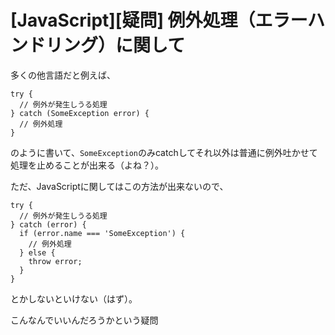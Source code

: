 # [JavaScript][疑問] 例外処理（エラーハンドリング）に関して

多くの他言語だと例えば、

```
try {
  // 例外が発生しうる処理
} catch (SomeException error) {
  // 例外処理
}
```

のように書いて、`SomeException`のみcatchしてそれ以外は普通に例外吐かせて処理を止めることが出来る（よね？）。

ただ、JavaScriptに関してはこの方法が出来ないので、

```
try {
  // 例外が発生しうる処理
} catch (error) {
  if (error.name === 'SomeException') {
    // 例外処理
  } else {
    throw error;
  }
}
```

とかしないといけない（はず）。

こんなんでいいんだろうかという疑問
